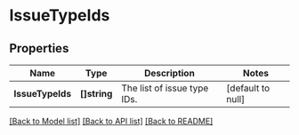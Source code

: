 # IssueTypeIds

## Properties
Name | Type | Description | Notes
------------ | ------------- | ------------- | -------------
**IssueTypeIds** | **[]string** | The list of issue type IDs. | [default to null]

[[Back to Model list]](../README.md#documentation-for-models) [[Back to API list]](../README.md#documentation-for-api-endpoints) [[Back to README]](../README.md)

